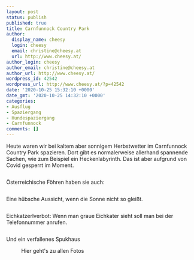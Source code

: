 ```yaml
---
layout: post
status: publish
published: true
title: Carnfunnock Country Park
author:
  display_name: cheesy
  login: cheesy
  email: christine@cheesy.at
  url: http://www.cheesy.at/
author_login: cheesy
author_email: christine@cheesy.at
author_url: http://www.cheesy.at/
wordpress_id: 42542
wordpress_url: http://www.cheesy.at/?p=42542
date: '2020-10-25 15:32:10 +0000'
date_gmt: '2020-10-25 14:32:10 +0000'
categories:
- Ausflug
- Spaziergang
- Hundespaziergang
- Carnfunnock
comments: []
---
```

<!-- wp:paragraph -->
Heute waren wir bei kaltem aber sonnigem Herbstwetter im Carnfunnock Country Park spazieren. Dort gibt es normalerweise allerhand spannende Sachen, wie zum Beispiel ein Heckenlabyrinth. Das ist aber aufgrund von Covid gesperrt im Moment.
<!-- /wp:paragraph -->
<!-- wp:image {"id":42544} -->
<figure class="wp-block-image"><img src="{% link _fotos/ausfluege/2020-2/carnfunnock-country-park/Cairnfunnock-Country-Park-002.jpg %}" alt="" class="wp-image-42544"></figure>
<!-- /wp:image -->
<!-- wp:paragraph -->
Österreichische Föhren haben sie auch:
<!-- /wp:paragraph -->
<!-- wp:image {"id":42543} -->
<figure class="wp-block-image"><img src="{% link _fotos/ausfluege/2020-2/carnfunnock-country-park/Cairnfunnock-Country-Park-001.jpg %}" alt="" class="wp-image-42543"></figure>
<!-- /wp:image -->
<!-- wp:paragraph -->
Eine hübsche Aussicht, wenn die Sonne nicht so gleißt.
<!-- /wp:paragraph -->
<!-- wp:image {"id":42547} -->
<figure class="wp-block-image"><img src="{% link _fotos/ausfluege/2020-2/carnfunnock-country-park/Cairnfunnock-Country-Park-005.jpg %}" alt="" class="wp-image-42547"></figure>
<!-- /wp:image -->
<!-- wp:paragraph -->
Eichkatzerlverbot: Wenn man graue Eichkater sieht soll man bei der Telefonnummer anrufen.
<!-- /wp:paragraph -->
<!-- wp:image {"id":42551} -->
<figure class="wp-block-image"><img src="{% link _fotos/ausfluege/2020-2/carnfunnock-country-park/Cairnfunnock-Country-Park-009.jpg %}" alt="" class="wp-image-42551"></figure>
<!-- /wp:image -->
<!-- wp:paragraph -->
Und ein verfallenes Spukhaus
<!-- /wp:paragraph -->
<!-- wp:image {"id":42559,"linkDestination":"custom"} -->
<figure class="wp-block-image"><a href="http://www.cheesy.at/fotos/ausfluege/2020-2/carnfunnock-country-park/"><img src="{% link _fotos/ausfluege/2020-2/carnfunnock-country-park/Cairnfunnock-Country-Park-017-1.jpg %}" alt="" class="wp-image-42559"></a><br>
<figcaption>Hier geht's zu allen Fotos</figcaption>
</figure>
<!-- /wp:image -->
<!-- wp:paragraph -->
<!-- /wp:paragraph -->
